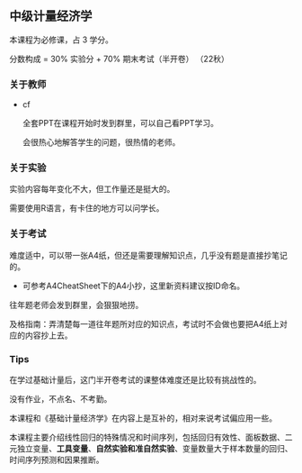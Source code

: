 ## 中级计量经济学

本课程为必修课，占 3 学分。

分数构成 = 30% 实验分 + 70% 期末考试（半开卷） （22秋）

### 关于教师

- cf

	全套PPT在课程开始时发到群里，可以自己看PPT学习。

	会很热心地解答学生的问题，很热情的老师。

### 关于实验

实验内容每年变化不大，但工作量还是挺大的。

需要使用R语言，有卡住的地方可以问学长。

### 关于考试

难度适中，可以带一张A4纸，但还是需要理解知识点，几乎没有题是直接抄笔记的。

- 可参考A4CheatSheet下的A4小抄，这里新资料建议按ID命名。

往年题老师会发到群里，会狠狠地捞。

及格指南：弄清楚每一道往年题所对应的知识点，考试时不会做也要把A4纸上对应的内容抄上去。

### Tips

在学过基础计量后，这门半开卷考试的课整体难度还是比较有挑战性的。

没有作业，不点名、不考勤。

本课程和《基础计量经济学》在内容上是互补的，相对来说考试偏应用一些。

本课程主要介绍线性回归的特殊情况和时间序列，包括回归有效性、面板数据、二元独立变量、**工具变量**、**自然实验和准自然实验**、变量数量大于样本数量的回归、时间序列预测和因果推断。

